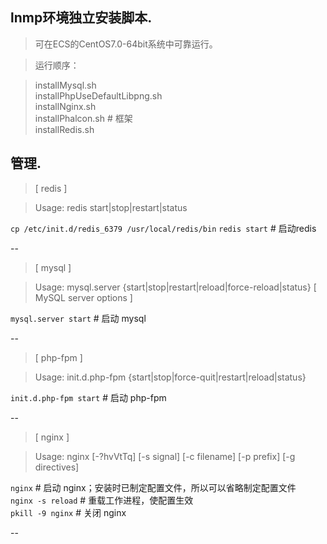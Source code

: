 ## lnmp环境独立安装脚本.

> 可在ECS的CentOS7.0-64bit系统中可靠运行。

> 运行顺序：

>    installMysql.sh  
>    installPhpUseDefaultLibpng.sh  
>    installNginx.sh  
>    installPhalcon.sh # 框架  
>    installRedis.sh  

## 管理.

> [ redis ]

> Usage: redis start|stop|restart|status

`cp /etc/init.d/redis_6379 /usr/local/redis/bin`
`redis start` # 启动redis

--

> [ mysql ]

> Usage: mysql.server  {start|stop|restart|reload|force-reload|status}  [ MySQL server options ]

`mysql.server start` # 启动 mysql

--

> [ php-fpm ]

> Usage: init.d.php-fpm {start|stop|force-quit|restart|reload|status}

`init.d.php-fpm start` # 启动 php-fpm

--

> [ nginx ]

> Usage: nginx [-?hvVtTq] [-s signal] [-c filename] [-p prefix] [-g directives]

`nginx`  # 启动 nginx；安装时已制定配置文件，所以可以省略制定配置文件  
`nginx -s reload` # 重载工作进程，使配置生效  
`pkill -9 nginx` # 关闭 nginx  

--
